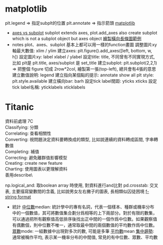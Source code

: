 # matplotlib
plt.legend => 指定subplt的位置
plt.annotate => 指示箭頭
[matplotlib](https://matplotlib.org/3.1.0/tutorials/introductory/pyplot.html)

* [axes vs subplot](https://stackoverflow.com/questions/45048255/matplotlib-subplots-vs-axes-vs-axis-singular-plural)
subplot extends axes, plot.add_axes also create subplot which is not a subplot object but axes object
[繪製橫向長條圖範例](https://stackoverflow.com/questions/30228069/how-to-display-the-value-of-the-bar-on-each-bar-with-pyplot-barh)
* notes
plot、axes、subplot 基本上都可以用一樣的function畫圖
調整圖片xy軸最大數值: xlim / ylim
建立axes: plt.figure().add_axes([left, bottom, w, h])
設定圖片xy: label xlabel / ylabel
設定title: title, 不同曾有不同實現方式, 比如 plt是 plt.title, axes/subplot 是 set_title
建立subplot: plt.subplot(2,2,1) =>  把整個 figure 切成 2row*2col, 繪製第一張(top-left),  總共會有4張的意思
建立數值說明: legend
建立指向某個點的提示: annotate
show all plt style: plt.style.available
建立橫向bar: barh
設定tick label間距: yticks xticks
設定tick label名稱: yticklabels xticklabels
# Titanic
資料前處理
7C\
Classifying: 分類\
Correlating: 查看相關性\
Converting: 視問題決定資料要轉換成的類型, 比如說連續的資料轉成區間, 字串轉數值\
Completing: 補值\
Correcting: 避免離群值影響模型\
Creating: create new feature\
Charting: 使用圖表以更理解資料\
善用describe\

np.logical_and: 取boolean array 時使用, 對資料進行and比對
pd.crosstab: 交叉表, 主要描寫變數間的含義, 比如說男女左右撇子的圖表, 長相類似囚徒困境
[f-string format](https://www.python.org/dev/peps/pep-0498/)

* 統計
[中位數](https://zh.wikipedia.org/wiki/%E4%B8%AD%E4%BD%8D%E6%95%B8)median: 統計學中的專有名詞，代表一個樣本、種群或機率分布中的一個數值，其可將數值集合劃分爲相等的上下兩部分。對於有限的數集，可以通過把所有觀察值高低排序後找出正中間的一個作爲中位數。如果觀察值有偶數個，則中位數不唯一，通常取最中間的兩個數值的平均數作爲中位數。
[眾數](https://zh.wikipedia.org/wiki/%E4%BC%97%E6%95%B0_(%E6%95%B0%E5%AD%A6))mode: 一組數據中出現對多次的數, 可能是多筆
[平均數](https://zh.wikipedia.org/wiki/%E5%B9%B3%E5%9D%87%E6%95%B0)mean
[集中趨勢](https://zh.wikipedia.org/wiki/%E9%9B%86%E4%B8%AD%E8%B6%8B%E5%8A%BF): 通常被稱作平均, 表示某一機率分布的中間值, 常見的有中位數、眾數、平均數
